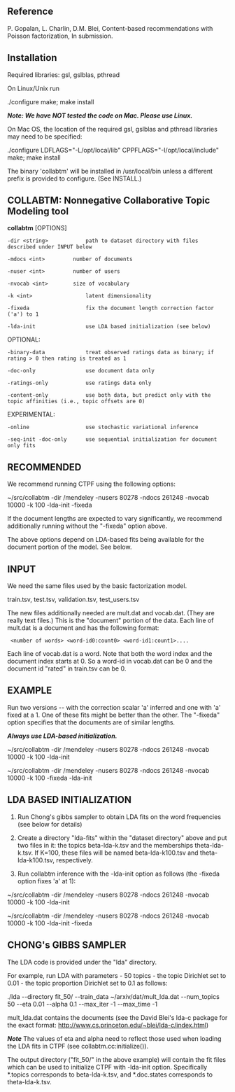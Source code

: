 Reference
---------
P. Gopalan, L. Charlin, D.M. Blei, Content-based recommendations with Poisson factorization, In submission.


Installation
------------

Required libraries: gsl, gslblas, pthread

On Linux/Unix run

 ./configure
 make; make install

***Note: We have NOT tested the code on Mac. Please use Linux.***

On Mac OS, the location of the required gsl, gslblas and pthread
libraries may need to be specified:

 ./configure LDFLAGS="-L/opt/local/lib" CPPFLAGS="-I/opt/local/include"
 make; make install

The binary 'collabtm' will be installed in /usr/local/bin unless a
different prefix is provided to configure. (See INSTALL.)

COLLABTM: Nonnegative Collaborative Topic Modeling tool
--------------------------------------------------------

**collabtm** [OPTIONS]

    -dir <string>            path to dataset directory with files described under INPUT below
 
    -mdocs <int>	     number of documents

    -nuser <int>	     number of users

    -nvocab <int>	     size of vocabulary
    	    
    -k <int>                 latent dimensionality

    -fixeda                  fix the document length correction factor ('a') to 1
    
    -lda-init                use LDA based initialization (see below)
    
OPTIONAL:    

    -binary-data             treat observed ratings data as binary; if rating > 0 then rating is treated as 1

    -doc-only                use document data only

    -ratings-only            use ratings data only
    
    -content-only            use both data, but predict only with the topic affinities (i.e., topic offsets are 0)

EXPERIMENTAL:

    -online                  use stochastic variational inference
    
    -seq-init -doc-only	     use sequential initialization for document only fits
    
    
    
RECOMMENDED
-----------

We recommend running CTPF using the following options:

~/src/collabtm -dir <path-to>/mendeley -nusers 80278 -ndocs 261248 -nvocab 10000 -k 100 -lda-init -fixeda

If the document lengths are expected to vary significantly, we recommend additionally running without the "-fixeda" option above.

The above options depend on LDA-based fits being available for the document portion of the model. See below.

INPUT 
-----

We need the same files used by the basic factorization model.

train.tsv, test.tsv, validation.tsv, test_users.tsv

The new files additionally needed are mult.dat and vocab.dat.  (They are really text files.) This is the "document" portion of the data. Each line of mult.dat is a document and has the following format:

     <number of words> <word-id0:count0> <word-id1:count1>....

Each line of vocab.dat is a word. Note that both the word index and the document index starts at 0. So a word-id in vocab.dat can be 0 and the document id "rated" in train.tsv can be 0.

EXAMPLE
-------

Run two versions -- with the correction scalar 'a' inferred and one with 'a' fixed at a 1.  One of these fits might be better than the other. The "-fixeda" option specifies that the documents are of similar lengths.

***Always use LDA-based initialization.***

~/src/collabtm -dir <path-to>/mendeley -nusers 80278 -ndocs 261248 -nvocab 10000 -k 100 -lda-init

~/src/collabtm -dir <path-to>/mendeley -nusers 80278 -ndocs 261248 -nvocab 10000 -k 100 -fixeda -lda-init


LDA BASED INITIALIZATION
------------------------

1. Run Chong's gibbs sampler to obtain LDA fits on the word frequencies
(see below for details)

2. Create a directory "lda-fits" within the "dataset directory" above and put
two files in it: the topics beta-lda-k<K>.tsv and the memberships
theta-lda-k<K>.tsv.  If K=100, these files will be named beta-lda-k100.tsv and
theta-lda-k100.tsv, respectively.

3. Run collabtm inference with the -lda-init option as follows (the -fixeda option fixes 'a' at 1):

~/src/collabtm -dir <path-to>/mendeley -nusers 80278 -ndocs 261248 -nvocab 10000 -k 100 -lda-init

~/src/collabtm -dir <path-to>/mendeley -nusers 80278 -ndocs 261248 -nvocab 10000 -k 100 -lda-init -fixeda


CHONG's GIBBS SAMPLER
---------------------

The LDA code is provided under the "lda" directory.

For example, run LDA with parameters
    - 50 topics
    - the topic Dirichlet set to 0.01
    - the topic proportion Dirichlet set to 0.1
as follows:

./lda --directory fit_50/ --train_data ~/arxiv/dat/mult_lda.dat --num_topics 50 --eta 0.01 --alpha 0.1 --max_iter -1 --max_time -1

mult_lda.dat contains the documents (see the David Blei's lda-c package for
the exact format: http://www.cs.princeton.edu/~blei/lda-c/index.html)

***Note*** The values of eta and alpha need to reflect those used when loading the LDA fits 
in CTPF (see collabtm.cc:initialize()).

The output directory ("fit_50/" in the above example) will contain the fit files which 
can be used to initialize CTPF with -lda-init option. Specifically *.topics corresponds 
to beta-lda-k<K>.tsv, and *.doc.states corresponds to theta-lda-k<K>.tsv.
